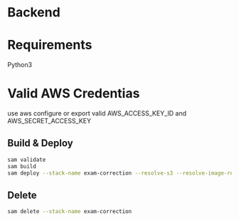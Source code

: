 # Backend

# Requirements

Python3

# Valid AWS Credentias

use aws configure or export valid AWS_ACCESS_KEY_ID and AWS_SECRET_ACCESS_KEY

## Build & Deploy

```bash
sam validate
sam build
sam deploy --stack-name exam-correction --resolve-s3 --resolve-image-repos --capabilities CAPABILITY_AUTO_EXPAND CAPABILITY_IAM --no-confirm-changeset --parameter-overrides PythonVersion=`python3 --version | sed 's/ //g' | cut -d '.' -f 1,2 | tr '[:upper:]' '[:lower:]'`
```

## Delete

```bash
sam delete --stack-name exam-correction
```
